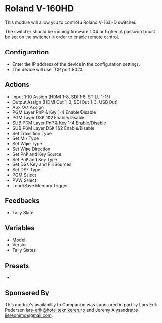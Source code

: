 # Roland V-160HD
This module will allow you to control a Roland V-160HD switcher.

The switcher should be running firmware 1.04 or higher. A password must be set on the switcher in order to enable remote control.

## Configuration
* Enter the IP address of the device in the configuration settings.
* The device will use TCP port 8023.

## Actions

* Input 1-10 Assign (HDMI 1-8, SDI 1-8, STILL 1-16)
* Output Assign (HDMI Out 1-3, SDI Out 1-3, USB Out)
* Aux Out Assign
* PGM Layer PnP & Key 1-4 Enable/Disable
* PGM Layer DSK 1&2 Enable/Disable
* SUB PGM Layer PnP & Key 1-4 Enable/Disable
* SUB PGM Layer DSK 1&2 Enable/Disable
* Set Transition Type
* Set Mix Type
* Set Wipe Type
* Set Wipe Direction
* Set PnP and Key Source
* Set PnP and Key Type
* Set DSK Key and Fill Sources
* Set DSK Type
* PGM Select
* PVW Select
* Load/Save Memory Trigger

## Feedbacks

* Tally State

## Variables

* Model
* Version
* Tally States

## Presets

* 

## Sponsored By
This module's availability to Companion was sponsored in part by Lars Erik Pedersen <lars-erik@hotellteknikeren.no> and Jeremy Alysandratos <jjereonimo@gmail.com>.